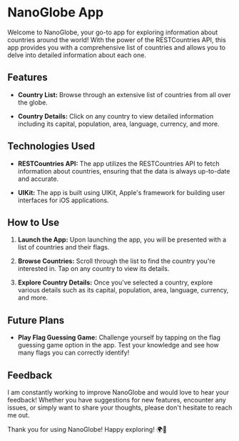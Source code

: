 # NanoGlobe App

Welcome to NanoGlobe, your go-to app for exploring information about countries around the world! With the power of the RESTCountries API, this app provides you with a comprehensive list of countries and allows you to delve into detailed information about each one.

## Features

- **Country List:** Browse through an extensive list of countries from all over the globe.

- **Country Details:** Click on any country to view detailed information including its capital, population, area, language, currency, and more.

## Technologies Used

- **RESTCountries API:** The app utilizes the RESTCountries API to fetch information about countries, ensuring that the data is always up-to-date and accurate.

- **UIKit:** The app is built using UIKit, Apple's framework for building user interfaces for iOS applications.

## How to Use

1. **Launch the App:** Upon launching the app, you will be presented with a list of countries and their flags.

2. **Browse Countries:** Scroll through the list to find the country you're interested in. Tap on any country to view its details.

3. **Explore Country Details:** Once you've selected a country, explore various details such as its capital, population, area, language, currency, and more.

## Future Plans

- **Play Flag Guessing Game:** Challenge yourself by tapping on the flag guessing game option in the app. Test your knowledge and see how many flags you can correctly identify!

## Feedback

I am constantly working to improve NanoGlobe and would love to hear your feedback! Whether you have suggestions for new features, encounter any issues, or simply want to share your thoughts, please don't hesitate to reach me out.

Thank you for using NanoGlobe! Happy exploring! 🌍🚩
